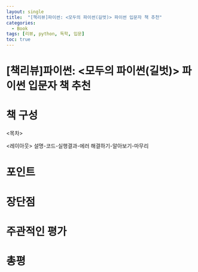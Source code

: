 ```yaml
---
layout: single
title:  "[책리뷰]파이썬: <모두의 파이썬(길벗)> 파이썬 입문자 책 추천"
categories: 
  - Book
tags: [리뷰, python, 독학, 입문]
toc: true
---
```

# [책리뷰]파이썬: <모두의 파이썬(길벗)> 파이썬 입문자 책 추천

# 책 구성
<목차>


<레이아웃>
설명-코드-실행결과-에러 해결하기-알아보기-마무리

# 포인트

# 장단점

# 주관적인 평가

# 총평